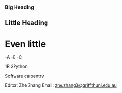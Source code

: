 ### Big Heading
## Little Heading
# Even little

-A
-B
-C

1R
2Python

[Software carpentry](www.google.com) 

Editor: Zhe Zhang
Email: zhe.zhang3@griffithuni.edu.au

